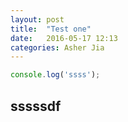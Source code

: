 ```yaml
---
layout: post
title:  "Test one"
date:   2016-05-17 12:13
categories: Asher Jia
---
```


``` javascript
console.log('ssss');
```

## sssssdf ##